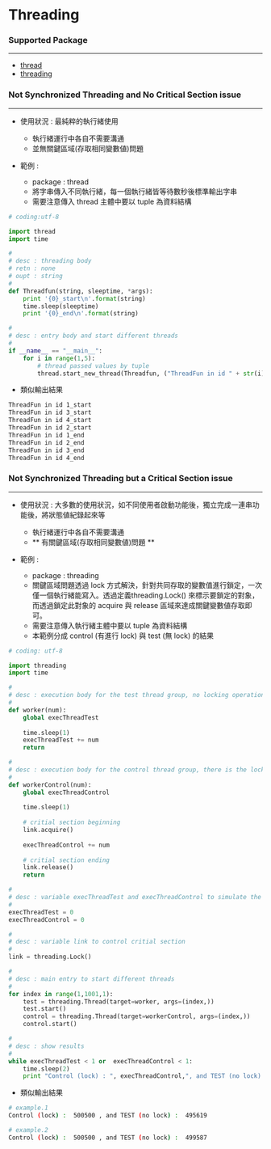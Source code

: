 # Threading

<script type="text/javascript" src="../js/general.js"></script>

### Supported Package
---

* [thread](https://docs.python.org/2/library/thread.html)
* [threading](https://docs.python.org/2/library/threading.html)

### Not Synchronized Threading and No Critical Section issue
---

* 使用狀況 : 最純粹的執行緒使用
  * 執行緒運行中各自不需要溝通
  * 並無關鍵區域(存取相同變數値)問題

* 範例 :
  * package : thread
  * 將字串傳入不同執行緒，每一個執行緒皆等待數秒後標準輸出字串
  * 需要注意傳入 thread 主體中要以 tuple 為資料結構

```python
# coding:utf-8

import thread
import time

# 
# desc : threading body
# retn : none
# oupt : string
#
def Threadfun(string, sleeptime, *args):
    print '{0}_start\n'.format(string)
    time.sleep(sleeptime)
    print '{0}_end\n'.format(string)

#
# desc : entry body and start different threads
#
if __name__ == "__main__":
    for i in range(1,5):
        # thread passed values by tuple
        thread.start_new_thread(Threadfun, ("ThreadFun in id " + str(i), i))
```

* 類似輸出結果

```bash
ThreadFun in id 1_start
ThreadFun in id 3_start
ThreadFun in id 4_start
ThreadFun in id 2_start
ThreadFun in id 1_end
ThreadFun in id 2_end
ThreadFun in id 3_end
ThreadFun in id 4_end
```

### Not Synchronized Threading but a Critical Section issue
---

* 使用狀況 : 大多數的使用狀況，如不同使用者啟動功能後，獨立完成一連串功能後，將狀態値紀錄起來等
  * 執行緒運行中各自不需要溝通
  * ** 有關鍵區域(存取相同變數値)問題 **

* 範例 :
  * package : threading
  * 關鍵區域問題透過 lock 方式解決，針對共同存取的變數值進行鎖定，一次僅一個執行緒能寫入。透過定義threading.Lock() 來標示要鎖定的對象，而透過鎖定此對象的 acquire 與 release 區域來達成關鍵變數値存取即可。
  * 需要注意傳入執行緒主體中要以 tuple 為資料結構
  * 本範例分成 control (有進行 lock) 與 test (無 lock) 的結果

```python
# coding: utf-8 

import threading
import time

#
# desc : execution body for the test thread group, no locking operation
#
def worker(num):
    global execThreadTest
    
    time.sleep(1)   
    execThreadTest += num  
    return

#
# desc : execution body for the control thread group, there is the locking operation
#
def workerControl(num):
    global execThreadControl
    
    time.sleep(1)
    
    # critial section beginning
    link.acquire()
    
    execThreadControl += num
    
    # critial section ending
    link.release()    
    return

#
# desc : variable execThreadTest and execThreadControl to simulate the critial objects
#
execThreadTest = 0
execThreadControl = 0

#
# desc : variable link to control critial section
#
link = threading.Lock()

#
# desc : main entry to start different threads
#
for index in range(1,1001,1):
    test = threading.Thread(target=worker, args=(index,))
    test.start()    
    control = threading.Thread(target=workerControl, args=(index,))
    control.start()

#
# desc : show results
#
while execThreadTest < 1 or  execThreadControl < 1:       
    time.sleep(2)
    print "Control (lock) : ", execThreadControl,", and TEST (no lock) : ", execThreadTest
```

* 類似輸出結果

```bash
# example.1
Control (lock) :  500500 , and TEST (no lock) :  495619

# example.2
Control (lock) :  500500 , and TEST (no lock) :  499587
```
